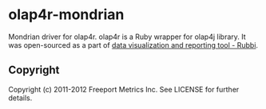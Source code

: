 # olap4r-mondrian

Mondrian driver for olap4r. olap4r is a Ruby wrapper for olap4j library. It was open-sourced as a part of [data visualization and reporting tool - Rubbi](http://rubbi.net).

## Copyright

Copyright (c) 2011-2012 Freeport Metrics Inc. See LICENSE for further details.